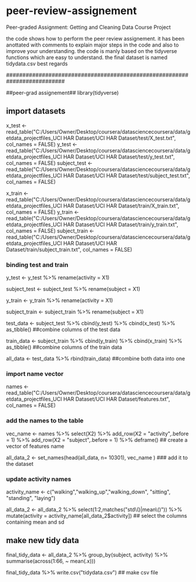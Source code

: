 # peer-review-assignement
Peer-graded Assignment: Getting and Cleaning Data Course Project

the code shows how to perform the peer review assignement. it has been anottated with comments to explain major steps in the code and also to improve your understanding.
the code is manly based on the tidyverse functions which are easy to understand.
the final dataset is named tidydata.csv
best regards

##########################################################################

##peer-grad assignement##
library(tidyverse)

## import datasets

x_test <- read_table("C:/Users/Owner/Desktop/coursera/datasciencecoursera/data/getdata_projectfiles_UCI HAR Dataset/UCI HAR Dataset/test/X_test.txt", col_names = FALSE)
y_test <- read_table("C:/Users/Owner/Desktop/coursera/datasciencecoursera/data/getdata_projectfiles_UCI HAR Dataset/UCI HAR Dataset/test/y_test.txt", col_names = FALSE)
subject_test <- read_table("C:/Users/Owner/Desktop/coursera/datasciencecoursera/data/getdata_projectfiles_UCI HAR Dataset/UCI HAR Dataset/test/subject_test.txt", col_names = FALSE)

x_train <- read_table("C:/Users/Owner/Desktop/coursera/datasciencecoursera/data/getdata_projectfiles_UCI HAR Dataset/UCI HAR Dataset/train/X_train.txt", col_names = FALSE)
y_train <- read_table("C:/Users/Owner/Desktop/coursera/datasciencecoursera/data/getdata_projectfiles_UCI HAR Dataset/UCI HAR Dataset/train/y_train.txt", col_names = FALSE)
subject_train <- read_table("C:/Users/Owner/Desktop/coursera/datasciencecoursera/data/getdata_projectfiles_UCI HAR Dataset/UCI HAR Dataset/train/subject_train.txt", col_names = FALSE)

### binding test and train ###

y_test <- y_test %>% 
  rename(activity = X1)

subject_test <- subject_test %>% 
  rename(subject = X1)

y_train <- y_train %>% 
  rename(activity = X1)

subject_train <- subject_train %>% 
  rename(subject = X1)

test_data <- subject_test %>% 
  cbind(y_test) %>% 
  cbind(x_test) %>% 
  as_tibble() ##combine columns of the test data

train_data <- subject_train %>% 
  cbind(y_train) %>% 
  cbind(x_train) %>% 
  as_tibble() ##combine columns of the train data

all_data <- test_data %>% 
rbind(train_data)  ##combine both data into one 

### import name vector ###

names <- read_table("C:/Users/Owner/Desktop/coursera/datasciencecoursera/data/getdata_projectfiles_UCI HAR Dataset/UCI HAR Dataset/features.txt", col_names = FALSE)

### add the names to the table
vec_name <- names %>% 
  select(X2) %>% 
  add_row(X2 = "activity",.before = 1) %>% 
  add_row(X2 = "subject",.before = 1) %>%
  deframe() ## create a vector of features name

all_data_2 <- set_names(head(all_data, n= 10301), vec_name ) ### add it to the dataset

### update activity names

activity_name <- c("walking","walking_up","walking_down", "sitting", "standing", "laying")

all_data_2 <- all_data_2 %>% 
  select(1:2,matches("std\\()|mean\\()")) %>% 
mutate(activity = activity_name[all_data_2$activity]) ## select the columns containing mean and sd

## make new tidy data
final_tidy_data <- all_data_2 %>% 
  group_by(subject, activity) %>% 
  summarise(across(1:66, ~ mean(.x)))

final_tidy_data %>% 
  write.csv("tidydata.csv") ## make csv file
